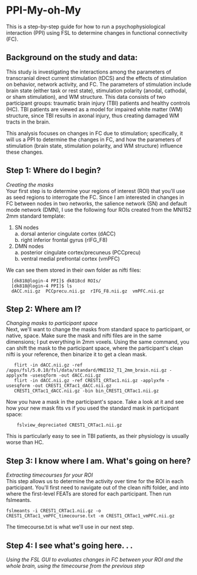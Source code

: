 # PPI-My-oh-My
This is a step-by-step guide for how to run a psychophysiological interaction (PPI) using FSL to determine changes in functional connectivity (FC). 

## Background on the study and data: 
This study is investigating the interactions among the parameters of transcranial direct current stimulation (tDCS) and the effects of stimulation on behavior, network activity, and FC. The parameters of stimulation include brain state (either task or rest state), stimulation polarity (anodal, cathodal, or sham stimulation), and WM structure. 
This data consists of two participant groups: traumatic brain injury (TBI) patients and healthy controls (HC). TBI patients are viewed as a model for impaired white matter (WM) structure, since TBI results in axonal injury, thus creating damaged WM tracts in the brain. 

This analysis focuses on changes in FC due to stimulation; specifically, it will us a PPI to determine the changes in FC, and how the parameters of stimulation (brain state, stimulation polarity, and WM structure) influence these changes. 

## Step 1: Where do I begin?  
*Creating the masks*  
Your first step is to determine your regions of interest (ROI) that you'll use as seed regions to interrogate the FC. Since I am interested in changes in FC between nodes in two networks, the salience network (SN) and default mode network (DMN), I use the following four ROIs created from the MNI152 2mm standard template:   

1. SN nodes  
a. dorsal anterior cingulate cortex (dACC)  
b. right inferior frontal gyrus (rIFG_F8)  
2. DMN nodes  
a. posterior cingulate cortex/precuneus (PCCprecu)  
b. ventral medial prefrontal cortex (vmPFC)  

We can see them stored in their own folder as nifti files:  
    
      [dk818@login-4 PPI]$ dk818cd ROIs/  
      [dk818@login-4 PPI]$ ls  
      dACC.nii.gz  PCCprecu.nii.gz  rIFG_F8.nii.gz  vmPFC.nii.gz

## Step 2: Where am I?
*Changing masks to participant space*  
Next, we'll want to change the masks from standard space to participant, or native, space. Make sure the mask and nifti files are in the same dimensions; I put everything in 2mm voxels. Using the same command, you can shift the mask to the participant space, where the participant's clean nifti is your reference, then binarize it to get a clean mask.  
            
       flirt -in dACC.nii.gz -ref /apps/fsl/5.0.10/fsl/data/standard/MNI152_T1_2mm_brain.nii.gz -applyxfm -usesqform -out dACC.nii.gz
       flirt -in dACC.nii.gz -ref CREST1_CRTac1.nii.gz -applyxfm -usesqform -out CREST1_CRTac1_dACC.nii.gz
       CREST1_CRTac1_dACC.nii.gz -bin bin_CREST1_CRTac1.nii.gz
Now you have a mask in the participant's space. Take a look at it and see how your new mask fits vs if you used the standard mask in participant space:  
  
        fslview_depreciated CREST1_CRTac1.nii.gz
 This is particularly easy to see in TBI patients, as their physiology is usually worse than HC. 
 
 ## Step 3: I know where I am. What's going on here?  
 *Extracting timecourses for your ROI*  
 This step allows us to determine the activity over time for the ROI in each participant. You'll first need to navigate out of the clean nifti folder, and into where the first-level FEATs are stored for each participant. Then run fslmeants. 
 
    fslmeants -i CREST1_CRTac1.nii.gz -o CREST1_CRTac1_vmPFC_timecourse.txt -m CREST1_CRTac1_vmPFC.nii.gz

The timecourse.txt is what we'll use in our next step.  

## Step 4: I see what's going here. . . 
*Using the FSL GUI to evaluates changes in FC between your ROI and the whole brain, using the timecourse from the previous step*
